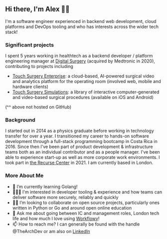 ## Hi there, I'm Alex 👋🏽

I'm a software engineer experienced in backend web development, cloud platforms and DevOps tooling and who has interests across the wider tech stack!

### Significant projects

I spent 5 years working in healthtech as a backend developer / platform engineering manager at [Digital Surgery](https://www.medtronic.com/covidien/en-us/products/digital-surgery.html) (acquired by Medtronic in 2020), contributing to projects including
- [Touch Surgery Enterprise](https://www.medtronic.com/covidien/en-us/products/digital-surgery/enterprise-solution.html): a cloud-based, AI-powered surgical video and analytics platform for the operating room (involved web, mobile and hardware clients)
- [Touch Surgery Simulations](https://www.medtronic.com/covidien/en-us/products/digital-surgery/simulations.html): a library of interactive computer-generated and video-based surgical procedures (available on iOS and Android)

(^^ above not hosted on GitHub)

### Background

I started out in 2014 as a physics graduate before working in technology transfer for over a year. I transitioned my career to hands-on software development through a full-stack programming bootcamp in Costa Rica in 2016. Since then I've been part of product development & infrastructure teams both as an individual contributor and as a people manager. I've been able to experience start-up as well as more corporate work environments. I took part in [the Recurse Center](https://www.recurse.com/) in 2021. I am currently based in London.

### More About Me

- 🌱 I’m currently learning Golang!
- 👨🏽‍💻 I'm interested in developer tooling & experience and how teams can deliver software more securely, reliably and quickly
- 🤝🏾 I’m looking to collaborate on open source projects, particularly ones written in Python or Go and around open online education
- 💬 Ask me about going between IC and management roles, London tech life and how much I love using [Workflowy](https://workflowy.com/)!
- 📫 How to reach me? I can generally be found with the handle @TheArchDev or am also on [LinkedIn](https://www.linkedin.com/in/archeralex/)

<!--
**TheArchDev/TheArchDev** is a ✨ _special_ ✨ repository because its `README.md` (this file) appears on your GitHub profile.

Here are some ideas to get you started:

- 🔭 I’m currently working on ...
- 🌱 I’m currently learning ...
- 👯 I’m looking to collaborate on ...
- 🤔 I’m looking for help with ...
- 💬 Ask me about ...
- 📫 How to reach me: ...
- 😄 Pronouns: ...
- ⚡ Fun fact: ...
-->
